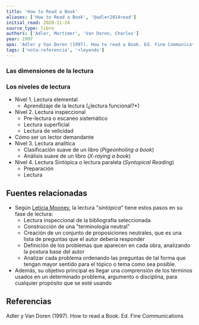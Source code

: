 ```yaml
---
title: 'How to Read a Book'
aliases: ['How to Read a Book', '@adler2014read']
initial_read: 2020-11-24
source_type: libro
authors: ['Adler, Mortimer', 'Van Doren, Charles']
year: 1997
apa: 'Adler y Van Doren (1997). How to read a Book. Ed. Fine Communications'
tags: ['nota-referencia', '+leyendo']
---
```


### Las dimensiones de la lectura

### Los niveles de lectura

- Nivel 1. Lectura elemental
	- Aprendizaje de la lectura (¿lectura funcional?\*)
- Nivel 2. Lectura inspeccional
	- Pre-lectura o escaneo sistemático
	- Lectura superficial
	- Lectura de velicidad
- Cómo ser un lector demandante
- Nivel 3. Lectura analítica
	- Clasificación suave de un libro (*Pigeonholing a book*)
	- Análisis suave de un libro (*X-raying a book*)
- Nivel 4. Lectura Sintópica o lectura paralela (*Syntopical Reading*)
	- Preparación
	- Lectura

## Fuentes relacionadas

- Según [Leticia Mooney](https://biodagar.com/2019/04/syntopic-reading-what-it-is-and-how-to-do-it/), la lectura "*sintópica*" tiene estos pasos en su fase de lectura:
	- Lectura inspeccional de la bibliografía seleccionada
	- Construcción de una "terminología neutral" 
	- Creación de un conjunto de proposiciones neutrales, que es una lista de preguntas que el autor debería responder
	- Definición de los problemas que aparecen en cada obra, analizando la postura base del autor
	- Analizar cada problema ordenando las preguntas de tal forma que tengan mayor sentido para el tópico o tema como sea posible.
- Además, su objetivo principal es llegar una comprensión de los términos usados en un determinado problema, argumento o disciplina, para cualquier propósito que se esté usando


## Referencias

Adler y Van Doren (1997). How to read a Book. Ed. Fine Communications